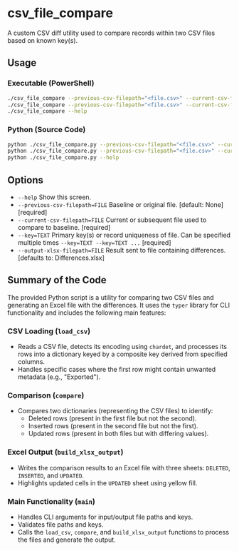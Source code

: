 # csv_file_compare

A custom CSV diff utility used to compare records within two CSV files based on known key(s).

## Usage

### Executable (PowerShell)
```bash
./csv_file_compare --previous-csv-filepath="<file.csv>" --current-csv-filepath="<file.csv>" --output-xlsx-filepath="<file.xlsx>" --key="<field>"...
./csv_file_compare --previous-csv-filepath="<file.csv>" --current-csv-filepath="<file.csv>" --key="<field>"...
./csv_file_compare --help
```
  
### Python (Source Code)
```bash
python ./csv_file_compare.py --previous-csv-filepath="<file.csv>" --current-csv-filepath="<file.csv>" --output-xlsx-filepath="<file.xlsx>" --key="<field>" ...
python ./csv_file_compare.py --previous-csv-filepath="<file.csv>" --current-csv-filepath="<file.csv>" --key="<field>" ...
python ./csv_file_compare.py --help
```

## Options

- `--help`                          Show this screen.
- `--previous-csv-filepath=FILE`    Baseline or original file. [default: None] [required] 
- `--current-csv-filepath=FILE`     Current or subsequent file used to compare to baseline. [required]
- `--key=TEXT`                      Primary key(s) or record uniqueness of file. Can be specified multiple times `--key=TEXT --key=TEXT ...` [required]
- `--output-xlsx-filepath=FILE`     Result sent to file containing differences. [defaults to: Differences.xlsx]

## Summary of the Code

The provided Python script is a utility for comparing two CSV files and generating an Excel file with the differences. It uses the `typer` library for CLI functionality and includes the following main features:

### CSV Loading (`load_csv`)

- Reads a CSV file, detects its encoding using `chardet`, and processes its rows into a dictionary keyed by a composite key derived from specified columns.
- Handles specific cases where the first row might contain unwanted metadata (e.g., "Exported").

### Comparison (`compare`)

- Compares two dictionaries (representing the CSV files) to identify:
  - Deleted rows (present in the first file but not the second).
  - Inserted rows (present in the second file but not the first).
  - Updated rows (present in both files but with differing values).

### Excel Output (`build_xlsx_output`)

- Writes the comparison results to an Excel file with three sheets: `DELETED`, `INSERTED`, and `UPDATED`.
- Highlights updated cells in the `UPDATED` sheet using yellow fill.

### Main Functionality (`main`)

- Handles CLI arguments for input/output file paths and keys.
- Validates file paths and keys.
- Calls the `load_csv`, `compare`, and `build_xlsx_output` functions to process the files and generate the output.